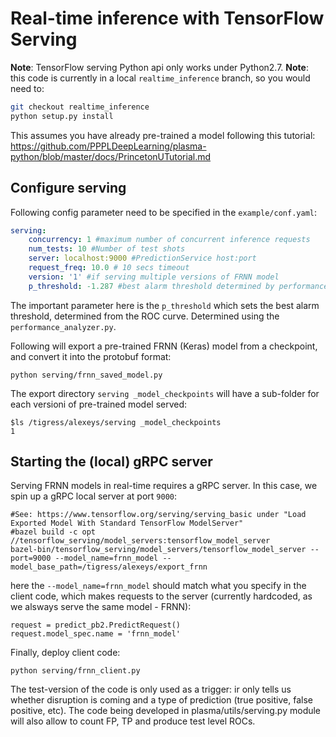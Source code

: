 # Real-time inference with TensorFlow Serving

**Note**: TensorFlow serving Python api only works under Python2.7.
**Note**: this code is currently in a local `realtime_inference` branch, so you would need to:
```bash
git checkout realtime_inference
python setup.py install
```

This assumes you have already pre-trained a model following this tutorial:
https://github.com/PPPLDeepLearning/plasma-python/blob/master/docs/PrincetonUTutorial.md

## Configure serving

Following config parameter need to be specified in the `example/conf.yaml`:

```yaml
serving:
    concurrency: 1 #maximum number of concurrent inference requests
    num_tests: 10 #Number of test shots
    server: localhost:9000 #PredictionService host:port
    request_freq: 10.0 # 10 secs timeout
    version: '1' #if serving multiple versions of FRNN model
    p_threshold: -1.287 #best alarm threshold determined by performance analyzer
```

The important parameter here is the `p_threshold` which sets the best alarm threshold, determined from the ROC curve. Determined using the `performance_analyzer.py`.

Following will export a pre-trained FRNN (Keras) model from a checkpoint, and convert it into the protobuf format:
```
python serving/frnn_saved_model.py
```

The export directory `serving _model_checkpoints` will have a sub-folder for each versioni of pre-trained model served:
```
$ls /tigress/alexeys/serving _model_checkpoints
1
```

## Starting the (local) gRPC server 

Serving FRNN models in real-time requires a gRPC server. In this case, we spin up a gRPC local server at port `9000`:
```
#See: https://www.tensorflow.org/serving/serving_basic under "Load Exported Model With Standard TensorFlow ModelServer"
#bazel build -c opt //tensorflow_serving/model_servers:tensorflow_model_server
bazel-bin/tensorflow_serving/model_servers/tensorflow_model_server --port=9000 --model_name=frnn_model --model_base_path=/tigress/alexeys/export_frnn
```

here the `--model_name=frnn_model` should match what you specify in the client code, which makes requests to the server (currently hardcoded, as we alsways serve the same model - FRNN):
```
request = predict_pb2.PredictRequest()
request.model_spec.name = 'frnn_model'
```

Finally, deploy client code:
```
python serving/frnn_client.py
```

The test-version of the code is only used as a trigger: ir only tells us whether disruption is coming and a type of prediction (true positive, false positive, etc). The code being developed in plasma/utils/serving.py module will also allow to count FP, TP and produce test level ROCs.
